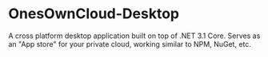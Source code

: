 # OnesOwnCloud-Desktop
A cross platform desktop application built on top of .NET 3.1 Core. Serves as an "App store" for your private cloud, working similar to NPM, NuGet, etc. 
